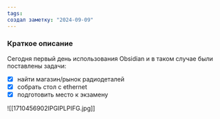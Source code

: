```yaml
---
tags: 
создал заметку: "2024-09-09"
---
```

### Краткое описание
Сегодня первый день использования Obsidian и в таком случае были поставлены задачи:
- [x] найти магазин/рынок радиодеталей
- [x] собрать стол с ethernet
- [x] подготовить место к экзамену

![[1710456902IPGIPLPIFG.jpg]]